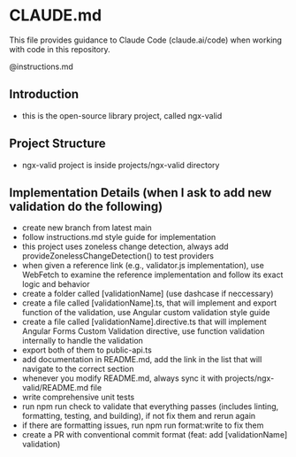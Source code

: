 # CLAUDE.md

This file provides guidance to Claude Code (claude.ai/code) when working with code in this repository.

@instructions.md

## Introduction

- this is the open-source library project, called ngx-valid

## Project Structure

- ngx-valid project is inside projects/ngx-valid directory

## Implementation Details (when I ask to add new validation do the following)

- create new branch from latest main
- follow instructions.md style guide for implementation
- this project uses zoneless change detection, always add provideZonelessChangeDetection() to test providers
- when given a reference link (e.g., validator.js implementation), use WebFetch to examine the reference implementation and follow its exact logic and behavior
- create a folder called [validationName] (use dashcase if neccessary)
- create a file called [validationName].ts, that will implement and export function of the validation, use Angular custom validation style guide
- create a file called [validationName].directive.ts that will implement Angular Forms Custom Validation directive, use function validation internally to handle the validation
- export both of them to public-api.ts
- add documentation in README.md, add the link in the list that will navigate to the correct section
- whenever you modify README.md, always sync it with projects/ngx-valid/README.md file
- write comprehensive unit tests
- run npm run check to validate that everything passes (includes linting, formatting, testing, and building), if not fix them and rerun again
- if there are formatting issues, run npm run format:write to fix them
- create a PR with conventional commit format (feat: add [validationName] validation)
